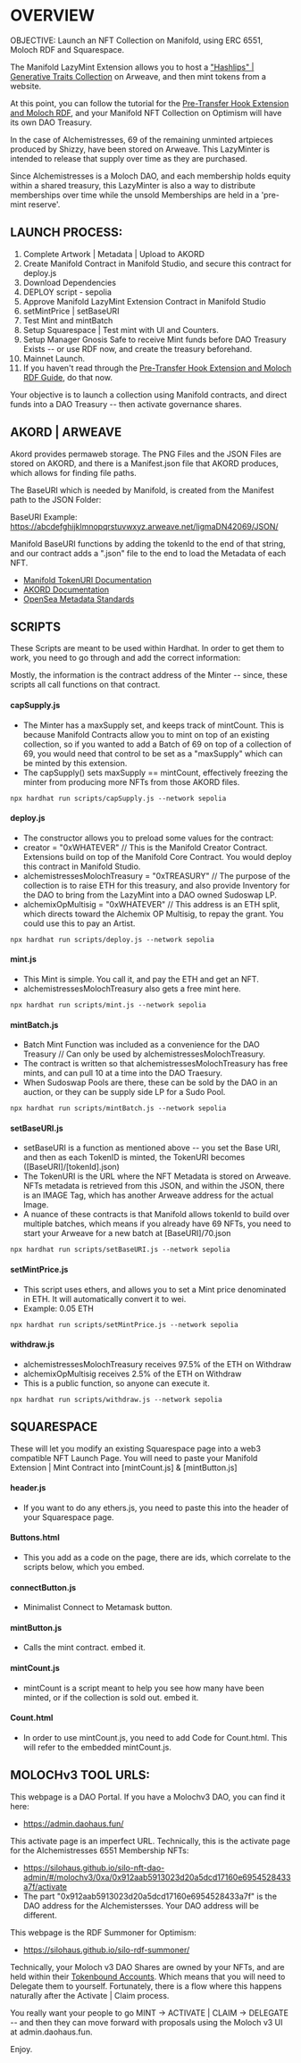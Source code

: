 # OVERVIEW

OBJECTIVE: Launch an NFT Collection on Manifold, using ERC 6551, Moloch RDF and Squarespace. 

The Manifold LazyMint Extension allows you to host a ["Hashlips" | Generative Traits Collection](https://github.com/HashLips/hashlips_art_engine) on Arweave, and then mint tokens from a website.

At this point, you can follow the tutorial for the [Pre-Transfer Hook Extension and Moloch RDF](https://github.com/SiloHaus/manifold-approveTransfer), and your Manifold NFT Collection on Optimism will have its own DAO Treasury.

In the case of Alchemistresses, 69 of the remaining unminted artpieces produced by Shizzy, have been stored on Arweave. This LazyMinter is intended to release that supply over time as they are purchased. 

Since Alchemistresses is a Moloch DAO, and each membership holds equity within a shared treasury, this LazyMinter is also a way to distribute memberships over time while the unsold Memberships are held in a 'pre-mint reserve'.

## LAUNCH PROCESS: 

1. Complete Artwork | Metadata | Upload to AKORD
2. Create Manifold Contract in Manifold Studio, and secure this contract for deploy.js
3. Download Dependencies
4. DEPLOY script - sepolia
5. Approve Manifold LazyMint Extension Contract in Manifold Studio
6. setMintPrice | setBaseURI
7. Test Mint and mintBatch
8. Setup Squarespace | Test mint with UI and Counters.
9. Setup Manager Gnosis Safe to receive Mint funds before DAO Treasury Exists -- or use RDF now, and create the treasury beforehand.
10. Mainnet Launch.
11. If you haven't read through the [Pre-Transfer Hook Extension and Moloch RDF Guide](https://github.com/SiloHaus/manifold-approveTransfer), do that now.

Your objective is to launch a collection using Manifold contracts, and direct funds into a DAO Treasury -- then activate governance shares.

## AKORD | ARWEAVE

Akord provides permaweb storage. The PNG Files and the JSON Files are stored on AKORD, and there is a Manifest.json file that AKORD produces, which allows for finding file paths. 

The BaseURI which is needed by Manifold, is created from the Manifest path to the JSON Folder: 

BaseURI Example: https://abcdefghijklmnopqrstuvwxyz.arweave.net/ligmaDN42069/JSON/

Manifold BaseURI functions by adding the tokenId to the end of that string, and our contract adds a ".json" file to the end to load the Metadata of each NFT.

* [Manifold TokenURI Documentation](https://docs.manifold.xyz/v/manifold-for-developers/smart-contracts/manifold-creator/contracts/extensions/extensions-functions#setbasetokenuriextension)
* [AKORD Documentation](https://docs.akord.com/nfts/storing-nft-assets-on-arweave/generating-manifests-in-akord-vaults)
* [OpenSea Metadata Standards](https://docs.opensea.io/docs/metadata-standards)

## SCRIPTS

These Scripts are meant to be used within Hardhat. In order to get them to work, you need to go through and add the correct information: 

Mostly, the information is the contract address of the Minter -- since, these scripts all call functions on that contract.

#### capSupply.js
* The Minter has a maxSupply set, and keeps track of mintCount. This is because Manifold Contracts allow you to mint on top of an existing collection, so if you wanted to add a Batch of 69 on top of a collection of 69, you would need that control to be set as a "maxSupply" which can be minted by this extension.
* The capSupply() sets maxSupply == mintCount, effectively freezing the minter from producing more NFTs from those AKORD files.

``` npx hardhat run scripts/capSupply.js --network sepolia ```

#### deploy.js
* The constructor allows you to preload some values for the contract:
 * creator = "0xWHATEVER" // This is the Manifold Creator Contract. Extensions build on top of the Manifold Core Contract. You would deploy this contract in Manifold Studio.
 * alchemistressesMolochTreasury = "0xTREASURY" // The purpose of the collection is to raise ETH for this treasury, and also provide Inventory for the DAO to bring from the LazyMint into a DAO owned Sudoswap LP. 
 * alchemixOpMultisig = "0xWHATEVER" //  This address is an ETH split, which directs toward the Alchemix OP Multisig, to repay the grant. You could use this to pay an Artist.

``` npx hardhat run scripts/deploy.js --network sepolia ```

#### mint.js
* This Mint is simple. You call it, and pay the ETH and get an NFT.
* alchemistressesMolochTreasury also gets a free mint here.

``` npx hardhat run scripts/mint.js --network sepolia ```

#### mintBatch.js
* Batch Mint Function was included as a convenience for the DAO Treasury // Can only be used by alchemistressesMolochTreasury.
* The contract is written so that alchemistressesMolochTreasury has free mints, and can pull 10 at a time into the DAO Traesury.
* When Sudoswap Pools are there, these can be sold by the DAO in an auction, or they can be supply side LP for a Sudo Pool.

``` npx hardhat run scripts/mintBatch.js --network sepolia ```

#### setBaseURI.js
* setBaseURI is a function as mentioned above -- you set the Base URI, and then as each TokenID is minted, the TokenURI becomes ([BaseURI]/[tokenId].json)
* The TokenURI is the URL where the NFT Metadata is stored on Arweave. NFTs metadata is retrieved from this JSON, and within the JSON, there is an IMAGE Tag, which has another Arweave address for the actual Image.
* A nuance of these contracts is that Manifold allows tokenId to build over multiple batches, which means if you already have 69 NFTs, you need to start your Arweave for a new batch at [BaseURI]/70.json

``` npx hardhat run scripts/setBaseURI.js --network sepolia ```
  
#### setMintPrice.js
* This script uses ethers, and allows you to set a Mint price denominated in ETH. It will automatically convert it to wei.
* Example: 0.05 ETH

``` npx hardhat run scripts/setMintPrice.js --network sepolia ```
  
#### withdraw.js
* alchemistressesMolochTreasury receives 97.5% of the ETH on Withdraw
* alchemixOpMultisig receives 2.5% of the ETH on Withdraw
* This is a public function, so anyone can execute it.

``` npx hardhat run scripts/withdraw.js --network sepolia ```

## SQUARESPACE

These will let you modify an existing Squarespace page into a web3 compatible NFT Launch Page. You will need to paste your Manifold Extension | Mint Contract into [mintCount.js] & [mintButton.js]

#### header.js
* If you want to do any ethers.js, you need to paste this into the header of your Squarespace page.  
#### Buttons.html
* This you add as a code on the page, there are <span> ids, which correlate to the scripts below, which you embed.
#### connectButton.js
* Minimalist Connect to Metamask button.
#### mintButton.js
* Calls the mint contract. embed it.   
#### mintCount.js
* mintCount is a script meant to help you see how many have been minted, or if the collection is sold out. embed it.
#### Count.html
* In order to use mintCount.js, you need to add Code for Count.html. This will refer to the embedded mintCount.js.

## MOLOCHv3 TOOL URLS: 

This webpage is a DAO Portal. If you have a Molochv3 DAO, you can find it here:
* https://admin.daohaus.fun/

This activate page is an imperfect URL. Technically, this is the activate page for the Alchemistresses 6551 Membership NFTs:
* https://silohaus.github.io/silo-nft-dao-admin/#/molochv3/0xa/0x912aab5913023d20a5dcd17160e6954528433a7f/activate
* The part "0x912aab5913023d20a5dcd17160e6954528433a7f" is the DAO address for the Alchemistersses. Your DAO address will be different.

This webpage is the RDF Summoner for Optimism: 
* https://silohaus.github.io/silo-rdf-summoner/

Technically, your Moloch v3 DAO Shares are owned by your NFTs, and are held within their [Tokenbound Accounts](https://docs.tokenbound.org/). Which means that you will need to Delegate them to yourself. Fortunately, there is a flow where this happens naturally after the Activate | Claim process. 

You really want your people to go MINT -> ACTIVATE | CLAIM -> DELEGATE -- and then they can move forward with proposals using the Moloch v3 UI at admin.daohaus.fun.

Enjoy.
